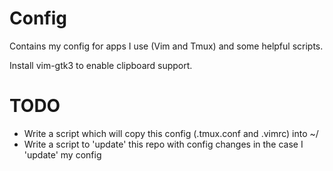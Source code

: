 # Config
Contains my config for apps I use (Vim and Tmux) and some helpful scripts. 

Install vim-gtk3 to enable clipboard support.

# TODO
- Write a script which will copy this config (.tmux.conf and .vimrc) into ~/
- Write a script to 'update' this repo with config changes in the case I 'update' my config

